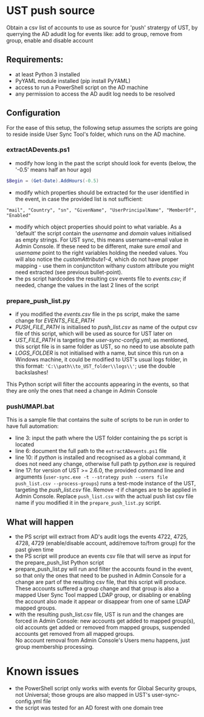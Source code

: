 # UST push source
Obtain a csv list of accounts to use as source for 'push' stratergy of UST, by querrying the AD adudit log for events like: add to group, remove from group, enable and disable account

## Requirements:
- at least Python 3 installed
- PyYAML module installed (pip install PyYAML)
- access to run a PowerShell script on the AD machine
- any permission to access the AD audit log needs to be resolved

## Configuration
For the ease of this setup, the following setup assumes the scripts are going to reside inside User Sync Tool's folder, which runs on the AD machine.  

### extractADevents.ps1  
- modify how long in the past the script should look for events (below, the '-0.5' means half an hour ago)
```powershell
$Begin = (Get-Date).AddHours(-0.5)
```
- modify which properties should be extracted for the user identified in the event, in case the provided list is not sufficient:
```text
"mail", "Country", "sn", "GivenName", "UserPrincipalName", "MemberOf", "Enabled"
```
- modify which object properties should point to what variable. As a 'default' the script contain the *username* and *domain* values initialised as empty strings. For UST sync, this means username=email value in Admin Console. If these need to be different, make sure *email* and *username* point to the right variables holding the needed values. You will also notice the *customAttribute1-4*, which do not have proper mapping - use them in conjunctiton withany custom attribute you might need extracted (see previous bullet-point).  
- the ps script hardcodes the resulting csv events file to *events.csv*; if needed, change the values in the last 2 lines of the script  

### prepare_push_list.py  
- if you modified the *events.csv* file in the ps script, make the same change for *EVENTS_FILE_PATH*
- *PUSH_FILE_PATH* is initialised to *push_list.csv* as name of the output csv file of this script, which will be used as source for UST later on
- *UST_FILE_PATH* is targeting the *user-sync-config.yml*; as mentioned, this script file is in same folder as UST, so no need to use absolute path
- *LOGS_FOLDER* is not initialised with a name, but since this run on a Windows machine, it could be modified to UST's usual logs folder, in this format: ```'C:\\path\\to_UST_folder\\logs\\'```; use the double backslashes!  

This Python script will filter the accounts appearing in the events, so that they are only the ones that need a change in Admin Console

### pushUMAPI.bat  
This is a sample file that contains the suite of scripts to be run in order to have full automation:  
- line 3: input the path where the UST folder containing the ps script is located
- line 6: document the full path to the ```extractADevents.ps1``` file
- line 10: if *python* is installed and recognised as a global command, it does not need any change, otherwise full path tp *python.exe* is required
- line 17: for version of UST >= 2.6.0, the provided command line and arguments (```user-sync.exe -t --strategy push --users file push_list.csv --process-groups```) runs a test-mode instance of the UST, targeting the *push_list.csv* file. Remove *-t* if changes are to be applied in Admin Console. Replace ```push_list.csv``` with the actual push list csv file name if you modified it in the ```prepare_push_list.py``` script.  

## What will happen
- the PS script will extract from AD's audit logs the events 4722, 4725, 4728, 4729 (enable/disable account, add/remove to/from group) for the past given time
- the PS script will produce an events csv file that will serve as input for the prepare_push_list Python script
- prepare_push_list.py will run and filter the accounts found in the event, so that only the ones that need to be pushed in Admin Console for a change are part of the resulting csv file, that this script will produce. These accounts suffered a group change and that group is also a mapped User Sync Tool mapped LDAP group, or disabling or enabling the account also made it appear or disappear from one of same LDAP mapped groups.
- with the resulting push_list.csv file, UST is run and the changes are forced in Admin Console: new accounts get added to mapped group(s), old accounts get added or removed from mapped groups, suspended accounts get removed from all mapped groups.  
 No account removal from Admin Console's Users menu happens, just group membership processing.
 
 # Known issues
 - the PowerShell script only works with events for Global Security groups, not Universal; those groups are also mapped in UST's user-sync-config.yml file
 - the script was tested for an AD forest with one domain tree


